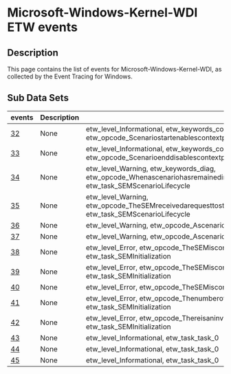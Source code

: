 # Microsoft-Windows-Kernel-WDI ETW events

## Description
This page contains the list of events for Microsoft-Windows-Kernel-WDI, as collected by the Event Tracing for Windows.

## Sub Data Sets
|events|Description|Tags|
|---|---|---|
|[32](events/event-32.md)|None|etw_level_Informational, etw_keywords_context, etw_opcode_ScenariostartenablescontextproviderstotheWDIcontextlogger., etw_task_SEMScenarioLifecycle|
|[33](events/event-33.md)|None|etw_level_Informational, etw_keywords_context, etw_opcode_ScenarioenddisablescontextproviderstotheWDIcontextlogger., etw_task_SEMScenarioLifecycle|
|[34](events/event-34.md)|None|etw_level_Warning, etw_keywords_diag, etw_opcode_Whenascenariohasremainedin_flightbeyondthemaximumtimewindowitisautomaticallyterminatedbytheSEM., etw_task_SEMScenarioLifecycle|
|[35](events/event-35.md)|None|etw_level_Warning, etw_opcode_TheSEMreceivedarequesttostartanewscenario,butthemaximumnumberofscenarioswerealreadyin_flight., etw_task_SEMScenarioLifecycle|
|[36](events/event-36.md)|None|etw_level_Warning, etw_opcode_AscenariostartattemptfailedintheSEM., etw_task_SEMScenarioLifecycle|
|[37](events/event-37.md)|None|etw_level_Warning, etw_opcode_AscenarioendattemptfailedintheSEM., etw_task_SEMScenarioLifecycle|
|[38](events/event-38.md)|None|etw_level_Error, etw_opcode_TheSEMisconfiguredwithmorescenariosthanthemaximumallowedcount., etw_task_SEMInitialization|
|[39](events/event-39.md)|None|etw_level_Error, etw_opcode_TheSEMisconfiguredwithascenariowithtoomanycontextproviders., etw_task_SEMInitialization|
|[40](events/event-40.md)|None|etw_level_Error, etw_opcode_TheSEMisconfiguredwithascenariothathastoomanyendevents., etw_task_SEMInitialization|
|[41](events/event-41.md)|None|etw_level_Error, etw_opcode_Thenumberofprovidersspecifiedacrossallscenariosisabovethemaximumallowedamount., etw_task_SEMInitialization|
|[42](events/event-42.md)|None|etw_level_Error, etw_opcode_ThereisaninvalidconfigurationparameterintheSEMregistrynamespace., etw_task_SEMInitialization|
|[43](events/event-43.md)|None|etw_level_Informational, etw_task_task_0|
|[44](events/event-44.md)|None|etw_level_Informational, etw_task_task_0|
|[45](events/event-45.md)|None|etw_level_Informational, etw_task_task_0|
